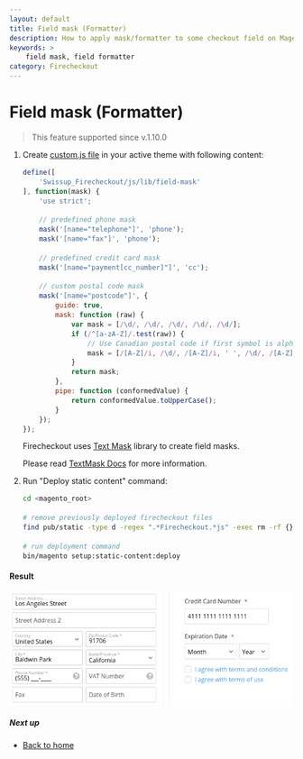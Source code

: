 ```yaml
---
layout: default
title: Field mask (Formatter)
description: How to apply mask/formatter to some checkout field on Magento 2
keywords: >
    field mask, field formatter
category: Firecheckout
---
```


# Field mask (Formatter)

> This feature supported since v.1.10.0

 1. Create [custom.js file](../custom-js/) in your active theme with
    following content:

    ```js
    define([
        'Swissup_Firecheckout/js/lib/field-mask'
    ], function(mask) {
        'use strict';

        // predefined phone mask
        mask('[name="telephone"]', 'phone');
        mask('[name="fax"]', 'phone');

        // predefined credit card mask
        mask('[name="payment[cc_number]"]', 'cc');

        // custom postal code mask
        mask('[name="postcode"]', {
            guide: true,
            mask: function (raw) {
                var mask = [/\d/, /\d/, /\d/, /\d/, /\d/];
                if (/^[a-zA-Z]/.test(raw)) {
                    // Use Canadian postal code if first symbol is alphabetical
                    mask = [/[A-Z]/i, /\d/, /[A-Z]/i, ' ', /\d/, /[A-Z]/i, /\d/];
                }
                return mask;
            },
            pipe: function (conformedValue) {
                return conformedValue.toUpperCase();
            }
        });
    });
    ```

    Firecheckout uses [Text Mask](https://text-mask.github.io/text-mask/) library
    to create field masks.

    Please read [TextMask Docs](https://github.com/text-mask/text-mask/blob/master/componentDocumentation.md#readme)
    for more information.

 2. Run "Deploy static content" command:

    ```bash
    cd <magento_root>

    # remove previously deployed firecheckout files
    find pub/static -type d -regex ".*Firecheckout.*js" -exec rm -rf {} \;

    # run deployment command
    bin/magento setup:static-content:deploy
    ```

#### Result

![Field Mask](/images/m2/firecheckout/customization/field-mask/firecheckout.png)

##### Next up

- [Back to home](/m2/extensions/firecheckout)
